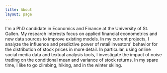 ```yaml
---
title: About
layout: page
---
```


<p>I'm a PhD candidate in Economics and Finance at the University of St. Gallen. 
My research interests focus on applied financial econometrics and new data 
sources to improve existing models. In my current projects, I analyze 
the influence and predictive power of retail investors' behavior for the 
distribution of stock prices in more detail. In particular, using online social 
media data and textual analysis tools, I investigate the impact of noise trading 
on the conditional mean and variance of stock returns. In my spare time, I like to
go climbing, hiking, and in the winter skiing. </p>

